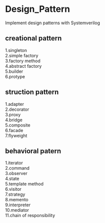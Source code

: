 # Design_Pattern
Implement design patterns with Systemverilog  
## creational pattern
1.singleton  
2.simple factory  
3.factory method  
4.abstract factory  
5.builder  
6.protype  
## struction pattern
1.adapter  
2.decorator  
3.proxy  
4.bridge  
5.composite  
6.facade  
7.flyweight  
## behavioral patern
1.iterator  
2.command  
3.observer  
4.state  
5.template method  
6.visitor  
7.strategy  
8.memento  
9.interpreter  
10.mediator  
11.chain of responsibility  
